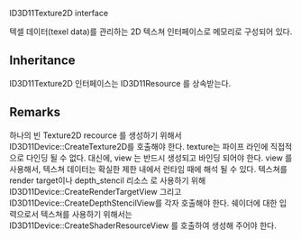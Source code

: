 ID3D11Texture2D interface

텍셀 데이터(texel data)를 관리하는 2D 텍스쳐 인터페이스로 메모리로 구성되어 있다.

## Inheritance

 ID3D11Texture2D 인터페이스는 ID3D11Resource 를 상속받는다.

## Remarks

하나의 빈 Texture2D recource 를 생성하기 위해서  ID3D11Device::CreateTexture2D를 호출해야 한다. 
texture는 파이프 라인에 직접적으로 다인딩 될 수 없다. 대신에, view 는 반드시 생성되고 바인딩 되어야 한다. view 를 사용해서, 텍스쳐 데이터는 확실한 제한 내에서 런타임 때에 해석 될 수 있다. 텍스쳐를 render target이나 depth_stencil 리소스 로 사용하기 위해 ID3D11Device::CreateRenderTargetView 그리고 ID3D11Device::CreateDepthStencilView를 각자 호출해야 한다. 쉐이더에 대한 입력으로서 텍스쳐를 사용하기 위해서는 ID3D11Device::CreateShaderResourceView 를 호출하여 생성해 주어야 한다.

